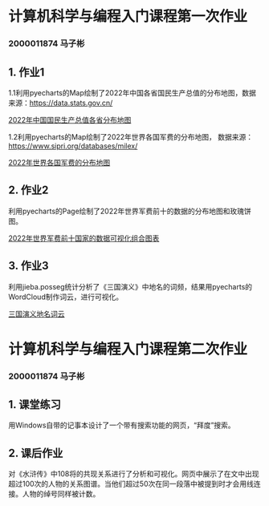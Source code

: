 # 计算机科学与编程入门课程第一次作业
### 2000011874 马子彬

## 1. 作业1
1.1利用pyecharts的Map绘制了2022年中国各省国民生产总值的分布地图，数据来源：https://data.stats.gov.cn/

[2022年中国国民生产总值各省分布地图](https://marchbean.github.io/Homework/gdp_map_China.html)

1.2利用pyecharts的Map绘制了2022年世界各国军费的分布地图，
数据来源：https://www.sipri.org/databases/milex/

[2022年世界各国军费的分布地图](https://marchbean.github.io/Homework/Milex_world.html)

## 2. 作业2
利用pyecharts的Page绘制了2022年世界军费前十的数据的分布地图和玫瑰饼图。

[2022年世界军费前十国家的数据可视化组合图表](https://marchbean.github.io/Homework/page_milex.html)

## 3. 作业3
利用jieba.posseg统计分析了《三国演义》中地名的词频，结果用pyecharts的WordCloud制作词云，进行可视化。

[三国演义地名词云](https://marchbean.github.io/Homework/三国演义地名词云.html)



# 计算机科学与编程入门课程第二次作业
### 2000011874 马子彬

## 1. 课堂练习
用Windows自带的记事本设计了一个带有搜索功能的网页，“拜度”搜索。

## 2. 课后作业
对《水浒传》中108将的共现关系进行了分析和可视化。网页中展示了在文中出现超过100次的人物的关系图谱。当他们超过50次在同一段落中被提到时才会用线连接。人物的绰号同样被计数。

